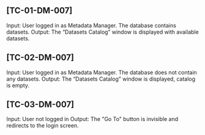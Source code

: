 [TC-01-DM-007]
---
Input: User logged in as Metadata Manager. The database contains datasets.
Output: The “Datasets Catalog” window is displayed with available datasets.

[TC-02-DM-007]
---
Input: User logged in as Metadata Manager. The database does not contain any datasets.
Output: The “Datasets Catalog” window is displayed, catalog is empty.

[TC-03-DM-007]
---
Input: User not logged in
Output: The "Go To" button is invisible and redirects to the login screen.
